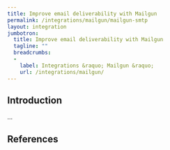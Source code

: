 ```yaml
---
title: Improve email deliverability with Mailgun
permalink: /integrations/mailgun/mailgun-smtp
layout: integration
jumbotron:
  title: Improve email deliverability with Mailgun
  tagline: ""
  breadcrumbs:
  -
    label: Integrations &raquo; Mailgun &raquo;
    url: /integrations/mailgun/
---
```


## Introduction

...

## References

[^]: <>
